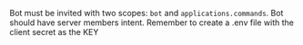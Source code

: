 Bot must be invited with two scopes: `bot` and `applications.commands`.
Bot should have server members intent.
Remember to create a .env file with the client secret as the KEY
